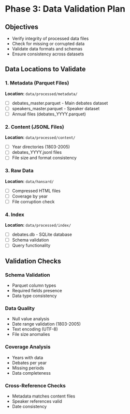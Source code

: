 # Phase 3: Data Validation Plan

## Objectives
- Verify integrity of processed data files
- Check for missing or corrupted data
- Validate data formats and schemas
- Ensure consistency across datasets

## Data Locations to Validate

### 1. Metadata (Parquet Files)
**Location:** `data/processed/metadata/`
- [ ] debates_master.parquet - Main debates dataset
- [ ] speakers_master.parquet - Speaker dataset
- [ ] Annual files (debates_YYYY.parquet)

### 2. Content (JSONL Files)
**Location:** `data/processed/content/`
- [ ] Year directories (1803-2005)
- [ ] debates_YYYY.jsonl files
- [ ] File size and format consistency

### 3. Raw Data
**Location:** `data/hansard/`
- [ ] Compressed HTML files
- [ ] Coverage by year
- [ ] File corruption check

### 4. Index
**Location:** `data/processed/index/`
- [ ] debates.db - SQLite database
- [ ] Schema validation
- [ ] Query functionality

## Validation Checks

### Schema Validation
- Parquet column types
- Required fields presence
- Data type consistency

### Data Quality
- Null value analysis
- Date range validation (1803-2005)
- Text encoding (UTF-8)
- File size anomalies

### Coverage Analysis
- Years with data
- Debates per year
- Missing periods
- Data completeness

### Cross-Reference Checks
- Metadata matches content files
- Speaker references valid
- Date consistency
